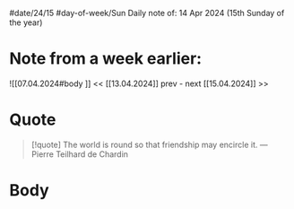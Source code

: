 
#date/24/15
#day-of-week/Sun
Daily note of: 14 Apr 2024 (15th Sunday of the year)
# Note from a week earlier:
![[07.04.2024#body ]]
 << [[13.04.2024]] prev - next [[15.04.2024]] >>
# Quote

> [!quote] The world is round so that friendship may encircle it.
> — Pierre Teilhard de Chardin
# Body

